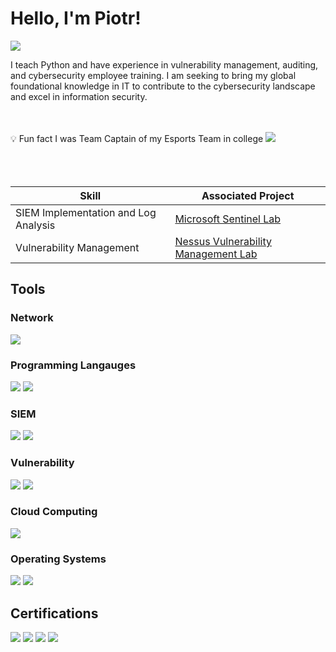 # Hello, I'm Piotr!
<a href="https://www.linkedin.com/in/piotrkuszaj/"><img src="https://img.shields.io/badge/-LinkedIn-0072b1?&style=for-the-badge&logo=linkedin&logoColor=white" /></a>

I teach Python and have experience in vulnerability management, auditing, and cybersecurity employee training. I am seeking to bring my global foundational knowledge in IT to contribute to the cybersecurity landscape and excel in information security.<br><br><br>


💡 Fun fact I was Team Captain of my Esports Team in college  <img src="https://img.shields.io/badge/Valorant-FF4654?style=flat-square&logo=valorant&logoColor=white" /><br><br><br><br>



| Skill                                         | Associated Project         |
|-----------------------------------------------|----------------------------|
| SIEM Implementation and Log Analysis          | <a href="https://github.com/PiotrKuszaj/MicrosoftSentinelLab">Microsoft Sentinel Lab</a>|
| Vulnerability Management         | <a href="https://github.com/PiotrKuszaj/NessusLab">Nessus Vulnerability Management Lab</a>|


## Tools

### Network
<div>
    <img src="https://img.shields.io/badge/-Wireshark-1679A7?&style=for-the-badge&logo=Wireshark&logoColor=white" />
</div>

### Programming Langauges
<div>
    <img src="https://img.shields.io/badge/python-3670A0?style=for-the-badge&logo=python&logoColor=ffdd54" />
    <img src="https://img.shields.io/badge/Java-ED8B00?style=for-the-badge&logo=openjdk&logoColor=white" />
</div>

### SIEM
<div>
    <img src="https://img.shields.io/badge/-Microsoft_Sentinel-0078D4?&style=for-the-badge&logo=Microsoft&logoColor=white" />
    <img src="https://img.shields.io/badge/-Splunk-000000?&style=for-the-badge&logo=Splunk&logoColor=white" />
</div>

### Vulnerability
<div>
    <img src="https://img.shields.io/badge/-Nessus-339933?&style=for-the-badge&logo=Tenable&logoColor=white" />
    <img src="https://img.shields.io/badge/-Qualys-6D6E71?&style=for-the-badge&logo=Qualys&logoColor=white" />
</div>

### Cloud Computing
<div>
    <img src="https://img.shields.io/badge/-Azure-0089D6?&style=for-the-badge&logo=Microsoft%20Azure&logoColor=white" />
</div>

### Operating Systems
<div>
    <img src="https://img.shields.io/badge/Linux-FCC624?style=for-the-badge&logo=linux&logoColor=black" />
    <img src="https://shields.io/badge/Windows--9cf?logo=Windows&style=social" />
</div>

## Certifications
<div>
<img src="https://img.shields.io/badge/National_Incident_Management_System_(NIMS)%3A%20ICS--100-FEMA-orange?style=for-the-badge" />
<img src="https://img.shields.io/badge/Security_Operations_and_Defense_Analyst-Splunk-008272?style=for-the-badge&logo=splunk&logoColor=white" />
<img src="https://img.shields.io/badge/Understanding_Threats_%26_Attacks-Splunk-4A90E2?style=for-the-badge&logo=splunk&logoColor=white" />
<img src="https://img.shields.io/badge/Vulnerability_Management_Detection_and_Response-Qualys-6D6E71?style=for-the-badge&logo=Qualys&logoColor=white" />
</div>
